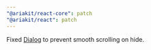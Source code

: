 ```yaml
---
"@ariakit/react-core": patch
"@ariakit/react": patch
---
```


Fixed [Dialog](https://ariakit.org/components/dialog) to prevent smooth scrolling on hide.
